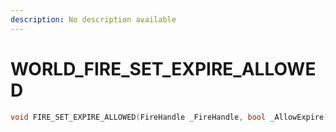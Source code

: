 ```yaml
---
description: No description available 
---
```


# WORLD\_FIRE_SET_EXPIRE_ALLOWED

```cpp
void FIRE_SET_EXPIRE_ALLOWED(FireHandle _FireHandle, bool _AllowExpire);
```